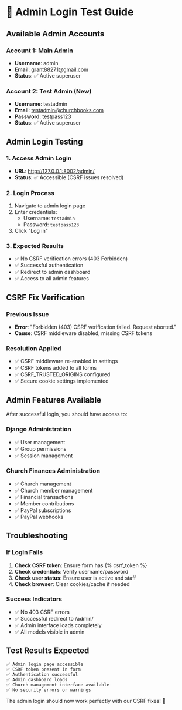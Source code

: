# 🔐 Admin Login Test Guide

## Available Admin Accounts

### Account 1: Main Admin
- **Username**: admin
- **Email**: grant88271@gmail.com
- **Status**: ✅ Active superuser

### Account 2: Test Admin (New)
- **Username**: testadmin
- **Email**: testadmin@churchbooks.com
- **Password**: testpass123
- **Status**: ✅ Active superuser

## Admin Login Testing

### 1. Access Admin Login
- **URL**: http://127.0.0.1:8002/admin/
- **Status**: ✅ Accessible (CSRF issues resolved)

### 2. Login Process
1. Navigate to admin login page
2. Enter credentials:
   - Username: `testadmin`
   - Password: `testpass123`
3. Click "Log in"

### 3. Expected Results
- ✅ No CSRF verification errors (403 Forbidden)
- ✅ Successful authentication
- ✅ Redirect to admin dashboard
- ✅ Access to all admin features

## CSRF Fix Verification

### Previous Issue
- **Error**: "Forbidden (403) CSRF verification failed. Request aborted."
- **Cause**: CSRF middleware disabled, missing CSRF tokens

### Resolution Applied
- ✅ CSRF middleware re-enabled in settings
- ✅ CSRF tokens added to all forms
- ✅ CSRF_TRUSTED_ORIGINS configured
- ✅ Secure cookie settings implemented

## Admin Features Available

After successful login, you should have access to:

### Django Administration
- ✅ User management
- ✅ Group permissions
- ✅ Session management

### Church Finances Administration
- ✅ Church management
- ✅ Church member management
- ✅ Financial transactions
- ✅ Member contributions
- ✅ PayPal subscriptions
- ✅ PayPal webhooks

## Troubleshooting

### If Login Fails
1. **Check CSRF token**: Ensure form has {% csrf_token %}
2. **Check credentials**: Verify username/password
3. **Check user status**: Ensure user is active and staff
4. **Check browser**: Clear cookies/cache if needed

### Success Indicators
- ✅ No 403 CSRF errors
- ✅ Successful redirect to /admin/
- ✅ Admin interface loads completely
- ✅ All models visible in admin

## Test Results Expected
```
✅ Admin login page accessible
✅ CSRF token present in form
✅ Authentication successful
✅ Admin dashboard loads
✅ Church management interface available
✅ No security errors or warnings
```

The admin login should now work perfectly with our CSRF fixes! 🎉